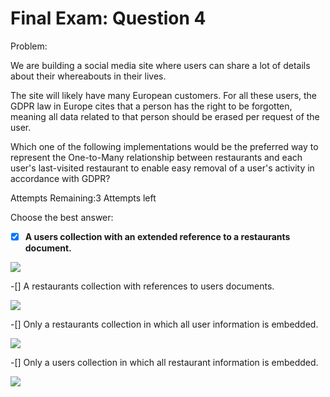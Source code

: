 # Final Exam: Question 4

Problem:

We are building a social media site where users can share a lot of details about their whereabouts in their lives.

The site will likely have many European customers. For all these users, the GDPR law in Europe cites that a person has the right to be forgotten, meaning all data related to that person should be erased per request of the user.

Which one of the following implementations would be the preferred way to represent the One-to-Many relationship between restaurants and each user's last-visited restaurant to enable easy removal of a user's activity in accordance with GDPR?

Attempts Remaining:3 Attempts left

Choose the best answer:

-[x] **A users collection with an extended reference to a restaurants document.**

![](https://university-courses.s3.amazonaws.com/M320/m320-final-one-to-many-1.png)

-[] A restaurants collection with references to users documents.

![](https://university-courses.s3.amazonaws.com/M320/m320-final-one-to-many-3.png)

-[] Only a restaurants collection in which all user information is embedded.

![](https://university-courses.s3.amazonaws.com/M320/m320-final-one-to-many-2.png)

-[] Only a users collection in which all restaurant information is embedded.

![](https://university-courses.s3.amazonaws.com/M320/m320-final-one-to-many-4.png)
